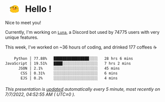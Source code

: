 <h1>   <img src="./spoinky.gif" style="vertical-align:middle;" width="30px">   Hello ! </h1>

Nice to meet you!

Currently, I'm working on <a href='https://github.com/Asgarrrr/Luna'>`Luna`</a>, a Discord bot used by 74775 users with very unique features.

This week, I've worked on ~36 hours of coding, and drinked 177 coffees ☕

```
    Python │ 77.88%   ████████████████░░░░   28 hrs 6 mins
JavaScript │ 19.51%   ████░░░░░░░░░░░░░░░░   7 hrs 2 mins
      JSON │ 2.1%     ░░░░░░░░░░░░░░░░░░░░   45 mins
       CSS │ 0.31%    ░░░░░░░░░░░░░░░░░░░░   6 mins
       EJS │ 0.2%     ░░░░░░░░░░░░░░░░░░░░   4 mins
```

###### This presentation is [updated](https://github.com/Asgarrrr) automatically every 5 minute, most recently on 7/7/2022, 04:52:55 AM ( UTC±0 ).